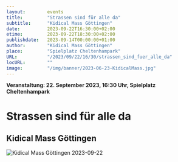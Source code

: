 ```yaml
---
layout:        events
title:         "Strassen sind für alle da"
subtitle:      "Kidical Mass Göttingen"
date:          2023-09-22T16:30:00+02:00
etime:         2023-09-22T18:30:00+02:00
publishdate:   2023-09-14T00:00:00+01:00
author:        "Kidical Mass Göttingen"
place:         "Spielplatz Cheltenhampark"
URL:           "/2023/09/22/16/30/strassen_sind_fuer_alle_da"
locURL:        ""
image:         "/img/banner/2023-06-23-KidicalMass.jpg"
---
```


**Veranstaltung: 22. September 2023, 16:30 Uhr, Spielplatz Cheltenhampark**

Strassen sind für alle da
===========

Kidical Mass Göttingen
-----------

![Kidical Mass Göttingen 2023-09-22](/img/event/2023-09-22-KidicalMass.jpg)

